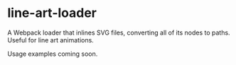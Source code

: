 # line-art-loader
A Webpack loader that inlines SVG files, converting all of its nodes to paths. Useful for line art animations.

Usage examples coming soon.
